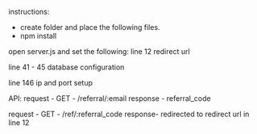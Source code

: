 instructions:
- create folder and place the following files.
- npm install

open server.js and set the following:
line 12
redirect url

line 41 - 45
database configuration

line 146
ip and port setup


API:
request - GET - /referral/:email
response - referral_code

request - GET - /ref/:referral_code
response- redirected to redirect url in line 12

